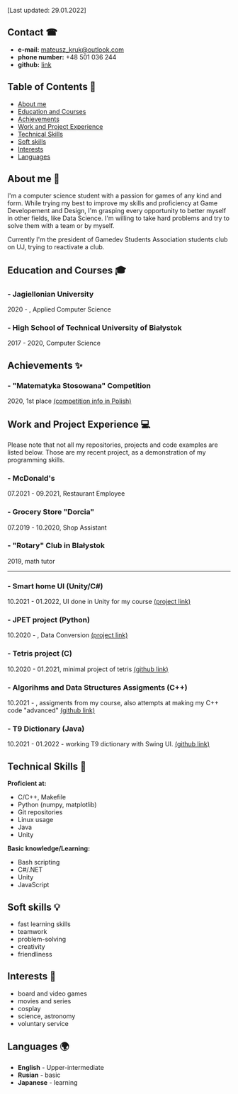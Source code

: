 [Last updated: 29.01.2022]

## Contact ☎

- **e-mail:** mateusz_kruk@outlook.com
- **phone number:** +48 501 036 244
- **github:** [link](https://github.com/In1th)

## Table of Contents 🧮

- [About me](#about-me-📑)
- [Education and Courses](#education-and-courses-🎓)
- [Achievements](#achievements-✨)
- [Work and Project Experience](#work-and-project-experience-💻)
- [Technical Skills](#technical-skills-🔨)
- [Soft skills](#soft-skills-💡)
- [Interests](#interests-🎷)
- [Languages](#languages-🌍)

## About me 📑

I'm a computer science student with a passion for games of any kind and form. While trying my best to improve my skills and proficiency at Game Developement and Design, I'm grasping every opportunity to better myself in other fields, like Data Science. I'm willing to take hard problems and try to solve them with a team or by myself. 

Currently I'm the president of Gamedev Students Association students club on UJ, trying to reactivate a club.

## Education and Courses 🎓

### - Jagiellonian University
2020 -     , Applied Computer Science

### - High School of Technical University of Białystok
2017 - 2020, Computer Science

## Achievements ✨

### - "Matematyka Stosowana" Competition
2020, 1st place
[(competition info in Polish)](https://signum.pb.edu.pl/konkurs/?page_id=32)

## Work and Project Experience 💻

Please note that not all my repositories, projects and code examples are listed below. Those are my recent project, as a demonstration of my programming skills.

### - McDonald's
07.2021 - 09.2021, Restaurant Employee

### - Grocery Store "Dorcia"
07.2019 - 10.2020, Shop Assistant

### - "Rotary" Club in BIałystok
2019, math tutor

___

### - Smart home UI (Unity/C#)
10.2021 - 01.2022, UI done in Unity for my course
[(project link)](https://github.com/In1th/smort-home)

### - JPET project (Python)
10.2020 -        , Data Conversion
[(project link)](http://koza.if.uj.edu.pl/pet/)

### - Tetris project (C)
10.2020 - 01.2021, minimal project of tetris
[(github link)](https://github.com/In1th/tetris)

### - Algorihms and Data Structures Assigments (C++)
10.2021 -        , assigments from my course, also attempts at making my C++ code "advanced"
[(github link)](https://github.com/In1th/AISD)

### - T9 Dictionary (Java)
10.2021 - 01.2022 - working T9 dictionary with Swing UI.
[(github link)]()

## Technical Skills 🔨

**Proficient at:**
- C/C++, Makefile
- Python (numpy, matplotlib)
- Git repositories
- Linux usage
- Java
- Unity

**Basic knowledge/Learning:**
- Bash scripting
- C#/.NET
- Unity
- JavaScript 

## Soft skills 💡
- fast learning skills
- teamwork
- problem-solving
- creativity
- friendliness

## Interests 🎷
- board and video games
- movies and series
- cosplay
- science, astronomy
- voluntary service

## Languages 🌍

- **English** - Upper-intermediate
- **Rusian** - basic
- **Japanese** - learning
